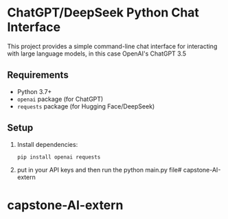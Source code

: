 # ChatGPT/DeepSeek Python Chat Interface

This project provides a simple command-line chat interface for interacting with large language models, in this case OpenAI's ChatGPT 3.5

## Requirements

- Python 3.7+
- `openai` package (for ChatGPT)
- `requests` package (for Hugging Face/DeepSeek)

## Setup

1. Install dependencies:
   ```bash
   pip install openai requests
2. put in your API keys and then run the python main.py file# capstone-AI-extern
# capstone-AI-extern
